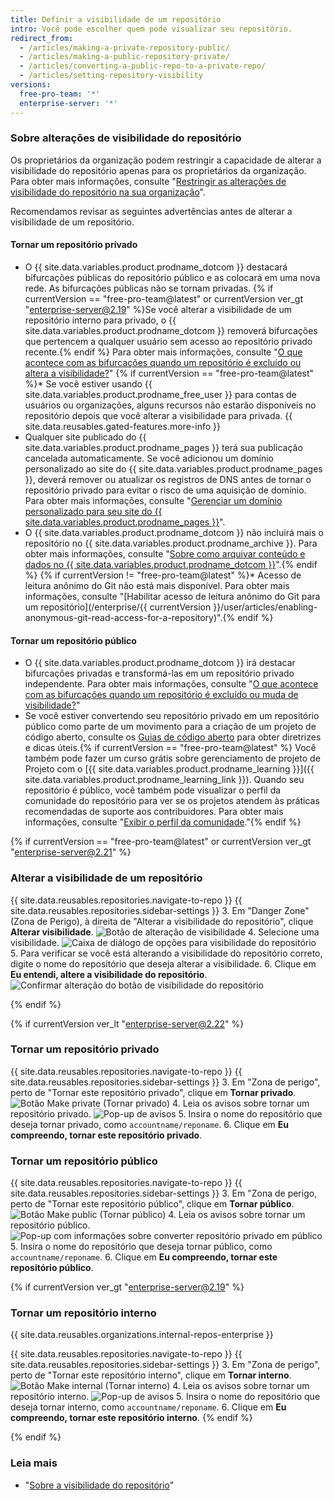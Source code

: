```yaml
---
title: Definir a visibilidade de um repositório
intro: Você pode escolher quem pode visualizar seu repositório.
redirect_from:
  - /articles/making-a-private-repository-public/
  - /articles/making-a-public-repository-private/
  - /articles/converting-a-public-repo-to-a-private-repo/
  - /articles/setting-repository-visibility
versions:
  free-pro-team: '*'
  enterprise-server: '*'
---
```


### Sobre alterações de visibilidade do repositório

Os proprietários da organização podem restringir a capacidade de alterar a visibilidade do repositório apenas para os proprietários da organização. Para obter mais informações, consulte "[Restringir as alterações de visibilidade do repositório na sua organização](/github/setting-up-and-managing-organizations-and-teams/restricting-repository-visibility-changes-in-your-organization)".

Recomendamos revisar as seguintes advertências antes de alterar a visibilidade de um repositório.

#### Tornar um repositório privado

   * O {{ site.data.variables.product.prodname_dotcom }} destacará bifurcações públicas do repositório público e as colocará em uma nova rede. As bifurcações públicas não se tornam privadas. {% if currentVersion == "free-pro-team@latest" or currentVersion ver_gt "enterprise-server@2.19" %}Se você alterar a visibilidade de um repositório interno para privado, o {{ site.data.variables.product.prodname_dotcom }} removerá bifurcações que pertencem a qualquer usuário sem acesso ao repositório privado recente.{% endif %} Para obter mais informações, consulte "[O que acontece com as bifurcações quando um repositório é excluído ou altera a visibilidade?](/articles/what-happens-to-forks-when-a-repository-is-deleted-or-changes-visibility#changing-a-public-repository-to-a-private-repository)"
   {% if currentVersion == "free-pro-team@latest" %}* Se você estiver usando {{ site.data.variables.product.prodname_free_user }} para contas de usuários ou organizações, alguns recursos não estarão disponíveis no repositório depois que você alterar a visibilidade para privada. {{ site.data.reusables.gated-features.more-info }}
   * Qualquer site publicado do {{ site.data.variables.product.prodname_pages }} terá sua publicação cancelada automaticamente. Se você adicionou um domínio personalizado ao site do {{ site.data.variables.product.prodname_pages }}, deverá remover ou atualizar os registros de DNS antes de tornar o repositório privado para evitar o risco de uma aquisição de domínio. Para obter mais informações, consulte "[Gerenciar um domínio personalizado para seu site do {{ site.data.variables.product.prodname_pages }}](/articles/managing-a-custom-domain-for-your-github-pages-site)".
   * O {{ site.data.variables.product.prodname_dotcom }} não incluirá mais o repositório no {{ site.data.variables.product.prodname_archive }}. Para obter mais informações, consulte "[Sobre como arquivar conteúdo e dados no {{ site.data.variables.product.prodname_dotcom }}](/github/creating-cloning-and-archiving-repositories/about-archiving-content-and-data-on-github#about-the-github-archive-program)".{% endif %}
   {% if currentVersion != "free-pro-team@latest" %}* Acesso de leitura anônimo do Git não está mais disponível. Para obter mais informações, consulte "[Habilitar acesso de leitura anônimo do Git para um repositório](/enterprise/{{ currentVersion }}/user/articles/enabling-anonymous-git-read-access-for-a-repository)".{% endif %}

#### Tornar um repositório público

   * O {{ site.data.variables.product.prodname_dotcom }} irá destacar bifurcações privadas e transformá-las em um repositório privado independente. Para obter mais informações, consulte "[O que acontece com as bifurcações quando um repositório é excluído ou muda de visibilidade?](/articles/what-happens-to-forks-when-a-repository-is-deleted-or-changes-visibility#changing-a-private-repository-to-a-public-repository)"
   * Se você estiver convertendo seu repositório privado em um repositório público como parte de um movimento para a criação de um projeto de código aberto, consulte os [Guias de código aberto](http://opensource.guide) para obter diretrizes e dicas úteis.{% if currentVersion == "free-pro-team@latest" %} Você também pode fazer um curso grátis sobre gerenciamento de projeto de Projeto com o [{{ site.data.variables.product.prodname_learning }}]({{ site.data.variables.product.prodname_learning_link }}). Quando seu repositório é público, você também pode visualizar o perfil da comunidade do repositório para ver se os projetos atendem às práticas recomendadas de suporte aos contribuidores. Para obter mais informações, consulte "[Exibir o perfil da comunidade](/articles/viewing-your-community-profile)."{% endif %}

{% if currentVersion == "free-pro-team@latest" or currentVersion ver_gt "enterprise-server@2.21" %}

### Alterar a visibilidade de um repositório

{{ site.data.reusables.repositories.navigate-to-repo }}
{{ site.data.reusables.repositories.sidebar-settings }}
3. Em "Danger Zone" (Zona de Perigo), à direita de "Alterar a visibilidade do repositório", clique **Alterar visibilidade**. ![Botão de alteração de visibilidade](/assets/images/help/repository/repo-change-vis.png)
4. Selecione uma visibilidade. ![Caixa de diálogo de opções para visibilidade do repositório](/assets/images/help/repository/repo-change-select.png)
5. Para verificar se você está alterando a visibilidade do repositório correto, digite o nome do repositório que deseja alterar a visibilidade.
6. Clique em **Eu entendi, altere a visibilidade do repositório**. ![Confirmar alteração do botão de visibilidade do repositório](/assets/images/help/repository/repo-change-confirm.png)

{% endif %}

{% if currentVersion ver_lt "enterprise-server@2.22" %}

### Tornar um repositório privado

{{ site.data.reusables.repositories.navigate-to-repo }}
{{ site.data.reusables.repositories.sidebar-settings }}
3. Em "Zona de perigo", perto de "Tornar este repositório privado", clique em **Tornar privado**. ![Botão Make private (Tornar privado)](/assets/images/help/repository/repo-makeprivate.png)
4. Leia os avisos sobre tornar um repositório privado. ![Pop-up de avisos](/assets/images/help/repository/repo-privateconfirm.png)
5. Insira o nome do repositório que deseja tornar privado, como `accountname/reponame`.
6. Clique em **Eu compreendo, tornar este repositório privado**.

### Tornar um repositório público

{{ site.data.reusables.repositories.navigate-to-repo }}
{{ site.data.reusables.repositories.sidebar-settings }}
3. Em "Zona de perigo, perto de "Tornar este repositório público", clique em **Tornar público**. ![Botão Make public (Tornar público)](/assets/images/help/repository/repo-makepublic.png)
4. Leia os avisos sobre tornar um repositório público. ![Pop-up com informações sobre converter repositório privado em público](/assets/images/help/repository/repo-publicconfirm.png)
5. Insira o nome do repositório que deseja tornar público, como `accountname/reponame`.
6. Clique em **Eu compreendo, tornar este repositório público**.

{% if currentVersion ver_gt "enterprise-server@2.19" %}
### Tornar um repositório interno

{{ site.data.reusables.organizations.internal-repos-enterprise }}

{{ site.data.reusables.repositories.navigate-to-repo }}
{{ site.data.reusables.repositories.sidebar-settings }}
3. Em "Zona de perigo", perto de "Tornar este repositório interno", clique em **Tornar interno**. ![Botão Make internal (Tornar interno)](/assets/images/help/repository/repo-makeinternal.png)
4. Leia os avisos sobre tornar um repositório interno. ![Pop-up de avisos](/assets/images/help/repository/repo-internalconfirm.png)
5. Insira o nome do repositório que deseja tornar interno, como `accountname/reponame`.
6. Clique em **Eu compreendo, tornar este repositório interno**.
{% endif %}

{% endif %}

### Leia mais
- "[Sobre a visibilidade do repositório](/github/creating-cloning-and-archiving-repositories/about-repository-visibility)"
